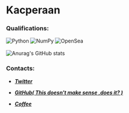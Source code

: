  # Kacperaan
### Qualifications:

![Python](https://img.shields.io/badge/python-3670A0?style=for-the-badge&logo=python&logoColor=ffdd54)
![NumPy](https://img.shields.io/badge/numpy-%23013243.svg?style=for-the-badge&logo=numpy&logoColor=white)
![OpenSea](https://img.shields.io/badge/OpenSea-%232081E2.svg?style=for-the-badge&logo=opensea&logoColor=white)
<br><br>
![Anurag's GitHub stats](https://github-readme-stats.vercel.app/api?username=kacperaan&show_icons=true&theme=dark)

### Contacts:

- ***[Twitter](https://twitter.com/popeqkacper)***

- ***[GitHub( This doesn't make sense ,does it? )](https://github.com/Kacperaan)***

- ***[Coffee](https://www.buymeacoffee.com/kacperaann)***

